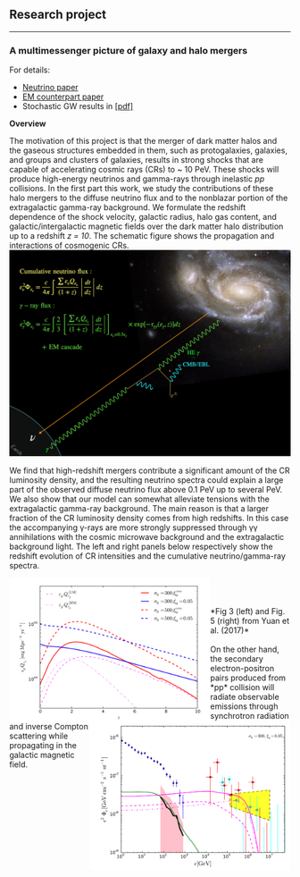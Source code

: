 ## Research project
<hr>

### A multimessenger picture of galaxy and halo mergers

For details:
* [Neutrino paper](https://iopscience.iop.org/article/10.3847/1538-4357/aab774)
* [EM counterpart paper](https://iopscience.iop.org/article/10.3847/1538-4357/ab1f06)
* Stochastic GW results in [[pdf]]()

**Overview**

The motivation of this project is that the merger of dark matter halos and the gaseous structures embedded in them, such as protogalaxies, galaxies, and groups and clusters of galaxies, results in strong shocks that are capable of accelerating cosmic rays (CRs) to ~ 10 PeV. These shocks will produce high-energy neutrinos and gamma-rays through inelastic *pp* collisions. In the first part this work, we study the contributions of these halo mergers to the diffuse neutrino flux and to the nonblazar portion of the extragalactic gamma-ray background. We formulate the redshift dependence of the shock velocity, galactic radius,
halo gas content, and galactic/intergalactic magnetic fields over the dark matter halo distribution up to a redshift
*z = 10*. The schematic figure shows the propagation and interactions of cosmogenic CRs.
<img src="figs/gal_mergers1.png" alt="drawing" width="600"/>
<br>

We find that high-redshift mergers contribute a significant amount of the CR luminosity density, and the
resulting neutrino spectra could explain a large part of the observed diffuse neutrino flux above 0.1 PeV up to
several PeV. We also show that our model can somewhat alleviate tensions with the extragalactic gamma-ray
background. The main reason is that a larger fraction of the CR luminosity density comes from high redshifts. In this case the accompanying γ-rays are more strongly suppressed through γγ annihilations with the cosmic microwave background and the extragalactic background light. The left and right panels below respectively show the redshift evolution of CR intensities and the cumulative neutrino/gamma-ray spectra.

<img align="left" src="figs/gal_mergers2.png" alt="drawing" width="360"/>
<img align="right" src="figs/gal_mergers3.png" alt="drawing" width="360"/>
<br>
<br>
<br>
*Fig 3 (left) and Fig. 5 (right) from Yuan et al. (2017)*
<br>
<br>
On the other hand, the secondary electron-positron pairs produced from *pp* collision will radiate observable emissions through
synchrotron radiation and inverse Compton scattering while propagating in the galactic magnetic field.

